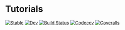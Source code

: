 # Tutorials

[![Stable](https://img.shields.io/badge/docs-stable-blue.svg)](https://monashmath.github.io/MTH4321/Tutorials.jl/stable)
[![Dev](https://img.shields.io/badge/docs-dev-blue.svg)](https://monashmath.github.io/MTH4321/Tutorials.jl/dev)
[![Build Status](https://travis-ci.com/monashmath/MTH4321/Tutorials.jl.svg?branch=master)](https://travis-ci.com/monashmath/MTH4321/Tutorials.jl)
[![Codecov](https://codecov.io/gh/monashmath/MTH4321/Tutorials.jl/branch/master/graph/badge.svg)](https://codecov.io/gh/monashmath/MTH4321/Tutorials.jl)
[![Coveralls](https://coveralls.io/repos/github/monashmath/MTH4321/Tutorials.jl/badge.svg?branch=master)](https://coveralls.io/github/monashmath/MTH4321/Tutorials.jl?branch=master)
